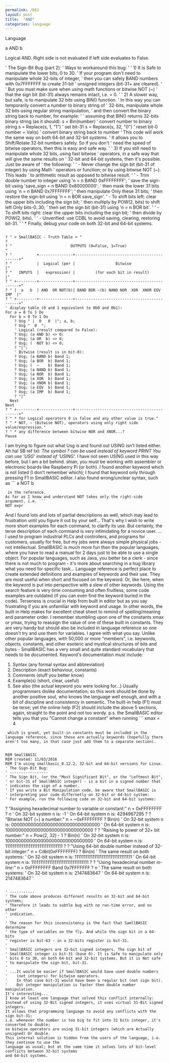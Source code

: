```yaml
---
permalink: /662
layout: post
title:  "AND"
categories: language
---
```

Language

a AND b

Logical AND. Right side is not evaluated if left side evaluates to False.

' The Sign-Bit Bug (part 2):
' Ways to workaround this bug:
'
' 1) It is Safe to manipulate the lower bits, 0 to 30.
'    If your program don't need to manipulate whole 32-bits of integer,
'    then you can safely BAND numbers with 0x7FFFFFFF to create 31-bit
'    unsigned integers (bit-31+ are cleared).
'
'    But you must make sure when using math functions or bitwise NOT (~)
'    that the sign bit (bit-31) always remains intact, i.e. = 0.
'
' 2) A slower way, but safe, is to manipulate 32 bits using BIN() function.
'    In this way you can temporarily convert a number to binary string of
'    32-bits, manipulate whole 32 bits using regular string manipulation,
'    and then convert the binary string back to number, for example:
'
     ' assuming that BIN() returns 32-bits binary string (as it should):
     s = Bin(number)         ' convert number to binary string
     s = Replace(s, 1, "1")  ' set bit-31
     s = Replace(s, 32, "0") ' reset bit-0
     number = Val(s)         ' convert binary string back to number
'    This code will work the same way on both 64-bit and 32-bit systems.
'    It allows you to Shift/Rotate 32-bit numbers safely. So if you don't
'    need the speed of bitwise operators, then this is easy and safe way.
'
' 3) If you still need to manipulate whole 32 bits, using fast bitwise
'    operators, in a safe way that will give the same results on
'    32-bit and 64-bit systems, then it's possible. Just be aware of
'    the following:
'
'    - Never change the sign bit (bit-31 of integer) by using Math
'      operators or function; or by using bitwise NOT (~). This leads
'      to arithmetic result as opposed to bitwise result.
'
'    - Trim double number to integer using 'n = n BAND 0xFFFFFFFF';
'      save the sign-bit using 'save_sign = n BAND 0x80000000';
'      then mask the lower 31 bits using 'n = n BAND 0x7FFFFFFF';
'      then manipulate Only these 31 bits;
'      then restore the sign-bit using 'n = n BOR save_sign'.
'    - To shift bits left: clear the upper bits including the sign bit;
'      then multiply by POW(2, bits) to shift left Only bits-0..30;
'      then set the sign bit (bit-31) using 'n = n BOR bit'.
'
'    - To shift bits right: clear the upper bits including the sign bit;
'      then divide by POW(2, bits).
'
'    - Unverified: use CDBL to avoid saving, clearing, restoring bit-31. 
'
' * Finally, debug your code on both 32-bit and 64-bit systems.

```

? " < SmallBASIC - Truth Table > "
?
? "                          OUTPUTS (0=False, 1=True)                       "
? "           +---------------+---------------------------------------------+"
? "           |  Logical (per |                  Bitwise                    |"
? "   INPUTS  |   expression) |         (for each bit in result)            |"
? " +---------+---------------+---------------------------------------------+"
? " |  a   b  | AND  OR NOT(b)| BAND BOR ~(b) NAND NOR  XOR  XNOR EQV  IMP  |"
? " +---------+---------------+---------------------------------------------+"
' display table (0 and 1 equivalent to 0b0 and 0b1):
For a = 0 To 1 Do
  For b = 0 To 1 Do
    ? Usg " |  0   0  |"; a, b;
    ? Usg "  0  ";
    ' Logical (result compared to False): 
    ? Usg; (a AND b) <> 0;  
    ? Usg; (a OR  b) <> 0;
    ? Usg; (  NOT b) <> 0; 
    ? "|";
    ' Bitwise (result is in bit-0):
    ? Usg; (a BAND b) Band 1;
    ? Usg; (a BOR  b) Band 1;
    ? Usg; (  ~    b) Band 1;
    ? Usg; (a NAND b) Band 1;
    ? Usg; (a NOR  b) Band 1;
    ? Usg; (a XOR  b) Band 1; 
    ? Usg; (a XNOR b) Band 1;
    ? Usg; (a EQV  b) Band 1;
    ? Usg; (a IMP  b) Band 1;
    ? "|"
  Next
Next
? " +---------+---------------+---------------------------------------------+"
? " * for Logical operators 0 is false and any other value is true."
? " * NOT, ~ (Bitwise NOT), operators using only right side value/expression." 
? " * any difference between bitwise NOR and XNOR...?
Pause

```

I am trying to figure out what Usg is and found out USING isn't listed either.
Ah ha!
SB ref txt: <cite> The symbol ? can be used instead of keyword PRINT You can use 'USG' instead of 'USING'. </cite>
I have not seen USING used in this way before, but I am a bit behind.
shian, you must be working with assembler or electronic boards like Raspberry Pi (or both).
I found another keyword which is not listed (I don't remember which); I found that keyword only through pressing F1 in SmallBASIC editor.
I also found wrong/unclear syntax, such as ```
a NOT b
```
 in the reference.
As far as I know and understand NOT takes only the right-side argument, i.e. ```
NOT expr
```

And I found lots and lots of partial descriptions as well, which may lead to frustration until you figure it out by your self...
That's why I wish to write more short examples for each command, to clarify its use. But certainly, the terse description of each command is very intimidating for a novice user.
... I used to program industrial PLCs and controllers, and programs for customers,
usually for free, but my jobs were always simple physical jobs - not intellectual. 
SmallBASIC is much more fun then the popular languages, where you have to read a manual for 2 days just to be able to use a single object. For popular languages, such as Java, you better be a clerk - since there is not much to program - it's more about searching in a hug library what you need for specific task...
Language reference is perfect place to create extended definitions and examples of keywords and their use. They are most useful when short and focused on the keyword. Or, like here, when the keyword is put into perspective with a slew of other keywords. Using the search feature is very time consuming and often fruitless, some code examples are outdated (if you can even find the keyword buried in the code).
Terseness is crucial in Help from built in editor but as you say frustrating if you are unfamiliar with keyword and usage. In other words, the built in Help makes for excellent cheat sheet to remind of spelling/meaning and parameter order.
I remember stumbling upon one of the constants xmax or ymax, trying to reassign the value of one of these built in constants. They are very handy but should also be included in language reference so one doesn't try and use them for variables.
I agree with what you say.
Unlike other popular languages, with 50,000 or more "members", i.e.  keywords, objects, constants, and other esoteric and mystical structures of bits and bytes - SmallBASIC has a very small and quite standard vocabulary that needs to be documented.
 Keyword's documentation must include:
1. Syntax (any formal syntax and abbreviation)
2. Description (exact behaviour, constants)
3. Comments (stuff you better know)
4. Example(s) (short, clear, useful)
5. See also (the actual keyword you were looking for...)
Usually programmers dislike documentation; so this work should be done by another positive soul, who knows the language well enough, and with a bit of discipline and consistency in semantic. 
The built-in help (F1) must be terse; yet the online help (F2) should include the above 5 sections, again, straight to the point and not too wordy.
p.s. the SmallBASIC editor tells you that you "Cannot change a constant" when running ```
xmax = 4
```
 which is great, yet built-in constants must be included in the language reference, since these are actually keywords (hopefully there aren't too many, in that case just add them to a separate section).


REM SmallBASIC
REM created: 11/03/2016
REM I'm using smallbasic_0.12.2, 32-bit and 64-bit versions for Linux.
' The Sign-Bit Bug:
' -----------------
' The Sign Bit, (or the "Most Significant Bit", or the "Leftmost Bit",
' or bit-31 of SmallBASIC integer) - is a bit in a signed number that
' indicates the sign of a number.
' If you write a Bit Manipulation code, be aware that SmallBASIC is
' interpreting your code differnetly on 32-bit or 64-bit system:
' For example, run the following code on 32-bit and 64-bit systems:
```

? "Assigning hexadecimal number to variable or constant:"
n = 0xFFFFFFFF
? n
' On 32-bit system n is: -1
' On 64-bit system n is: 4294967295
?
? "Bitwise NOT (~) a number:"
n = ~0xFFFFFFFF
? Bin(n)
' On 32-bit system n is: 00000000000000000000000000000000
' On 64-bit system n is: 10000000000000000000000000000000
?
? "Raising to power of 32+ bit number:"
n = Pow(2, 32) - 1
? Bin(n)
' On 32-bit system n is: 10000000000000000000000000000000
' On 64-bit system n is: 11111111111111111111111111111111
?
? "Using 64-bit double number instead of 32-bit integer:"
n = Cdbl(0xFFFFFFFF)
? Bin(n)
'  The same result on both systems:
' On 32-bit system n is: 11111111111111111111111111111111
' On 64-bit system n is: 11111111111111111111111111111111
?
? "Using hexadecimal number *in-line*:"
n = 0xFFFFFFFF Band 0x7FFFFFFF
? n
'  The same result on both systems:
' On 32-bit system n is: 2147483647
' On 64-bit system n is: 2147483647
'

```

' -----------
' The code above produces different results on 32-bit and 64-bit systems;
' Therefore it leads to subtle bug with no run-time error, and no other
' indication.
'
' The reason for this inconsistency is the fact that SamllBASIC determine
' the type of variables on the fly. And while the sign bit in a 64-bits
' register is bit-63 - in a 32-bits register is bit-31.
'
' SmallBASIC integers are 32-bit signed integers. The sign bit of
' SmallBASIC integer is bit-31 (base 0). It is Safe to manipulate only
' bits 0 to 30, on both 64-bit and 32-bit systems. But it is Not safe
' to manipulate the sign bit, bit-31.
'
' ...It would be easier if SmallBASIC would have used double numbers
'    (not integers) for bitwise operators.
'    In that case bit-31 would have been a regular bit (not sign bit).
'    But integer manipulation is faster then double number manipulation.
It's interesting...
I know at least one language that solved this conflict internally:
Instead of using 32-Bit signed integers, it uses virtual 31-Bit signed integers.
It allows that programming language to avoid any conflicts with the sign bit-31;
i.e. whenever the number is too big to fit into 31 bits integer, it's converted to double;
so bitwise operators are using 31-bit integers (which are Actually unsigned) Or double.
This internal solution is hidden from the users of the language, i.e. they continue to use the
language as usual; but at the same time it solves lots of bit-level conflicts between 32-bit systems 
and 64-bit systems.

